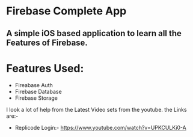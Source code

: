 # Firebase Complete App

## A simple iOS based application to learn all the Features of Firebase.


# Features Used:
- Fireabase Auth
- Firebase Database
- Firebase Storage


I look a lot of help from the Latest Video sets from the youtube.
the Links are:-

- Replicode Login:- https://www.youtube.com/watch?v=UPKCULKi0-A 
